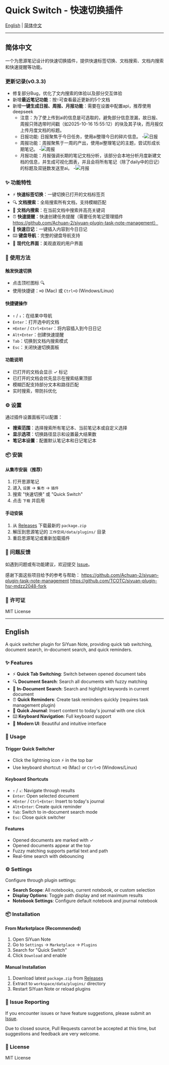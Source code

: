 # Quick Switch - 快速切换插件

[English](#english) | [简体中文](#简体中文) 

---

## 简体中文

一个为思源笔记设计的快速切换插件，提供快速标签切换、文档搜索、文档内搜索和快速提醒等功能。

### 更新记录(v0.3.3)

- 修复部分Bug，优化了文内搜索的体验以及部分交互体验
- 新增**最近笔记功能**：按`!`可查看最近更新的5个文档
- 新增**一键生成日报、周报、月报功能**：需要在设置中配置api，推荐使用deepseek
  - 注意：为了使上传到ai的信息是可选取的，避免部分信息泄漏，故日报、周报只筛选带时间戳（如2025-10-16 15:55:12）的块及其子块，而月报仅上传月度文档的标题。
  - 日报功能: 日报聚焦于今日任务，使用ai整理今日的碎片信息。
    -![日报](./images/d.png)
  - 周报功能：周报聚焦于一周的产出，使用ai整理笔记的主题，尝试形成长期笔记。
    -![周报](./images/w.png)
  - 月报功能：月报强调长期的笔记文档分析，该部分会本地分析月度新建文档的信息，并生成可视化图表，并且会将所有笔记（除了daily中的日记）的标题及双链数发送至ai。
    -![月报](./images/m.png)

### ✨ 功能特性

- ⚡ **快速标签切换**：一键切换已打开的文档标签页
- 🔍 **文档搜索**：全局搜索所有文档，支持模糊匹配
- 🎯 **文档内搜索**：在当前文档中搜索并高亮关键词
- ⏰ **快速提醒**：快速创建任务提醒（需要任务笔记管理插件 https://github.com/Achuan-2/siyuan-plugin-task-note-management）
- 📝 **快速日记**：一键插入内容到今日日记
- ⌨️ **键盘导航**：完整的键盘导航支持
- 🎨 **现代化界面**：美观直观的用户界面

### 📖 使用方法

#### 触发快速切换
- 点击顶栏图标 🔍
- 使用快捷键：`⌘O` (Mac) 或 `Ctrl+O` (Windows/Linux)

#### 快捷键操作
- `↑` / `↓`：在结果中导航
- `Enter`：打开选中的文档
- `⌘Enter` / `Ctrl+Enter`：将内容插入到今日日记
- `Alt+Enter`：创建快速提醒
- `Tab`：切换到文档内搜索模式
- `Esc`：关闭快速切换面板

#### 功能说明
- 已打开的文档会显示 ✓ 标记
- 已打开的文档会优先显示在搜索结果顶部
- 模糊匹配支持部分文本和路径匹配
- 实时搜索，带防抖优化

### ⚙️ 设置

通过插件设置面板可以配置：
- **搜索范围**：选择搜索所有笔记本、当前笔记本或自定义选择
- **显示选项**：切换路径显示和设置最大结果数
- **笔记本设置**：配置默认笔记本和日记笔记本

### 📦 安装

#### 从集市安装（推荐）
1. 打开思源笔记
2. 进入 `设置` → `集市` → `插件`
3. 搜索 "快速切换" 或 "Quick Switch"
4. 点击 `下载` 并启用

#### 手动安装
1. 从 [Releases](https://github.com/asdfcyt/sy-quickswitch/releases) 下载最新的 `package.zip`
2. 解压到思源笔记的 `工作空间/data/plugins/` 目录
3. 重启思源笔记或重新加载插件


### 🐛 问题反馈

如遇到问题或有功能建议，欢迎提交 [Issue](https://github.com/asdfcyt/sy-quickswitch/issues)。

感谢下面这些项目给予的参考与帮助：
https://github.com/Achuan-2/siyuan-plugin-task-note-management
https://github.com/TCOTC/siyuan-plugin-hsr-mdzz2048-fork

### 📄 许可证

MIT License

---

## English

A quick switcher plugin for SiYuan Note, providing quick tab switching, document search, in-document search, and quick reminders.

### ✨ Features

- ⚡ **Quick Tab Switching**: Switch between opened document tabs
- 🔍 **Document Search**: Search all documents with fuzzy matching
- 🎯 **In-Document Search**: Search and highlight keywords in current document
- ⏰ **Quick Reminders**: Create task reminders quickly (requires task management plugin)
- 📝 **Quick Journal**: Insert content to today's journal with one click
- ⌨️ **Keyboard Navigation**: Full keyboard support
- 🎨 **Modern UI**: Beautiful and intuitive interface

### 📖 Usage

#### Trigger Quick Switcher
- Click the lightning icon ⚡ in the top bar
- Use keyboard shortcut: `⌘O` (Mac) or `Ctrl+O` (Windows/Linux)

#### Keyboard Shortcuts
- `↑` / `↓`: Navigate through results
- `Enter`: Open selected document
- `⌘Enter` / `Ctrl+Enter`: Insert to today's journal
- `Alt+Enter`: Create quick reminder
- `Tab`: Switch to in-document search mode
- `Esc`: Close quick switcher

#### Features
- Opened documents are marked with ✓
- Opened documents appear at the top
- Fuzzy matching supports partial text and path
- Real-time search with debouncing

### ⚙️ Settings

Configure through plugin settings:
- **Search Scope**: All notebooks, current notebook, or custom selection
- **Display Options**: Toggle path display and set maximum results
- **Notebook Settings**: Configure default notebook and journal notebook

### 📦 Installation

#### From Marketplace (Recommended)
1. Open SiYuan Note
2. Go to `Settings` → `Marketplace` → `Plugins`
3. Search for "Quick Switch"
4. Click `Download` and enable

#### Manual Installation
1. Download latest `package.zip` from [Releases](https://github.com/asdfcyt/sy-quickswitch/releases)
2. Extract to `workspace/data/plugins/` directory
3. Restart SiYuan Note or reload plugins


### 🐛 Issue Reporting

If you encounter issues or have feature suggestions, please submit an [Issue](https://github.com/asdfcyt/sy-quickswitch/issues).

Due to closed source, Pull Requests cannot be accepted at this time, but suggestions and feedback are very welcome.

### 📄 License

MIT License



